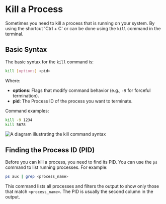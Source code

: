 # Kill a Process

Sometimes you need to kill a process that is running on your system. By using the shortcut 'Ctrl + C' or can be done using the `kill` command in the terminal.

## Basic Syntax

The basic syntax for the `kill` command is:

```bash
kill [options] <pid>
```

Where:

- **options**: Flags that modify command behavior (e.g., `-9` for forceful termination).
- **pid**: The Process ID of the process you want to terminate.

Command examples:

```bash
kill -9 1234
kill 5678
```

![A diagram illustrating the kill command syntax](kill-command-diagram.png)

## Finding the Process ID (PID)

Before you can kill a process, you need to find its PID. You can use the `ps` command to list running processes. For example:

```bash
ps aux | grep <process_name>
```

This command lists all processes and filters the output to show only those that match `<process_name>`. The PID is usually the second column in the output.
